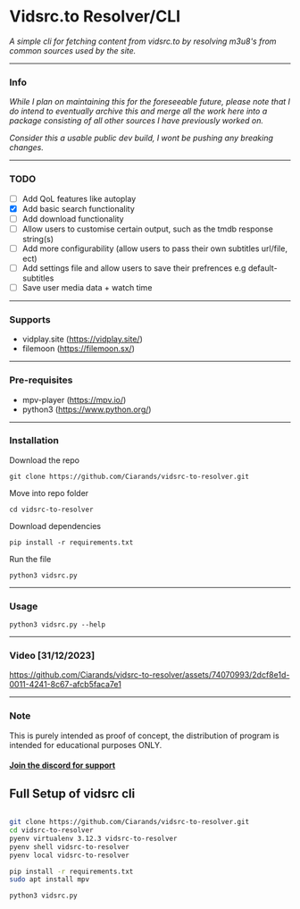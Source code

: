 # Vidsrc.to Resolver/CLI
*A simple cli for fetching content from vidsrc.to by resolving m3u8's from common sources used by the site.*

---

### Info
*While I plan on maintaining this for the foreseeable future, please note that I do intend to eventually archive this and merge all the work here into a package consisting of all other sources I have previously worked on.*

*Consider this a usable public dev build, I wont be pushing any breaking changes.*

---

### TODO
- [ ] Add QoL features like autoplay 
- [x] Add basic search functionality
- [ ] Add download functionality
- [ ] Allow users to customise certain output, such as the tmdb response string(s)
- [ ] Add more configurability (allow users to pass their own subtitles url/file, ect)
- [ ] Add settings file and allow users to save their prefrences e.g default-subtitles
- [ ] Save user media data + watch time

---

### Supports
- vidplay.site (https://vidplay.site/)
- filemoon (https://filemoon.sx/)

---

### Pre-requisites
- mpv-player (https://mpv.io/)
- python3 (https://www.python.org/)

---

### Installation
Download the repo

```git clone https://github.com/Ciarands/vidsrc-to-resolver.git```

Move into repo folder

```cd vidsrc-to-resolver```

Download dependencies

```pip install -r requirements.txt```

Run the file

```python3 vidsrc.py```

---

### Usage

```python3 vidsrc.py --help```

---

### Video [31/12/2023]

https://github.com/Ciarands/vidsrc-to-resolver/assets/74070993/2dcf8e1d-0011-4241-8c67-afcb5faca7e1

---

### Note
This is purely intended as proof of concept, the distribution of program is intended for educational purposes ONLY. 

#### [Join the discord for support](https://discord.gg/z2r8e8neQ7)


## Full Setup of vidsrc cli

```bash

git clone https://github.com/Ciarands/vidsrc-to-resolver.git
cd vidsrc-to-resolver
pyenv virtualenv 3.12.3 vidsrc-to-resolver 
pyenv shell vidsrc-to-resolver  
pyenv local vidsrc-to-resolver  

pip install -r requirements.txt 
sudo apt install mpv  

python3 vidsrc.py
```
